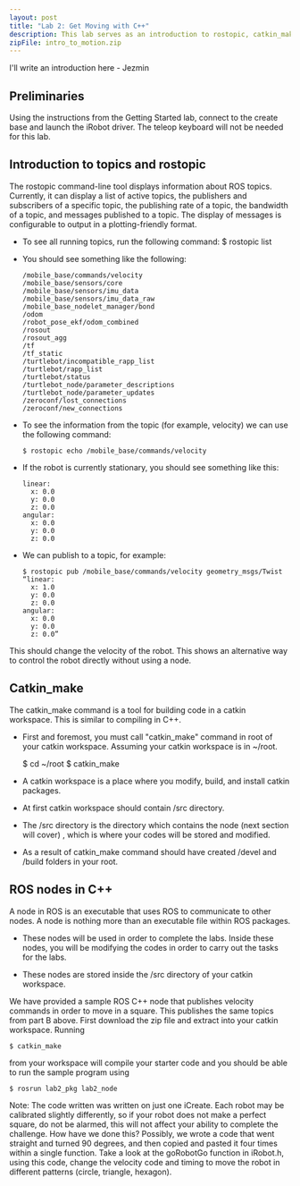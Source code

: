```yaml
---
layout: post
title: "Lab 2: Get Moving with C++"
description: This lab serves as an introduction to rostopic, catkin_make, ROS nodes, and a simple polygon trace motion.
zipFile: intro_to_motion.zip
---
```


I'll write an introduction here - Jezmin

Preliminaries
--------------

Using the instructions from the Getting Started lab, connect to the create base and launch the iRobot driver. The teleop keyboard will not be needed for this lab.

Introduction to topics and rostopic
-----------------

The rostopic command-line tool displays information about ROS topics. Currently, it can display a list of active topics, the publishers and subscribers of a specific topic, the publishing rate of a topic, the bandwidth of a topic, and messages published to a topic. The display of messages is configurable to output in a plotting-friendly format. 

* To see all running topics, run the following command:
    $ rostopic list

* You should see something like the following:


      /mobile_base/commands/velocity
      /mobile_base/sensors/core
      /mobile_base/sensors/imu_data
      /mobile_base/sensors/imu_data_raw
      /mobile_base_nodelet_manager/bond
      /odom
      /robot_pose_ekf/odom_combined
      /rosout
      /rosout_agg
      /tf
      /tf_static
      /turtlebot/incompatible_rapp_list
      /turtlebot/rapp_list
      /turtlebot/status
      /turtlebot_node/parameter_descriptions
      /turtlebot_node/parameter_updates
      /zeroconf/lost_connections
      /zeroconf/new_connections

* To see the information from the topic (for example, velocity) we can use the 
  following command:

      $ rostopic echo /mobile_base/commands/velocity

* If the robot is currently stationary, you should see something like this:

      linear:
        x: 0.0
        y: 0.0
        z: 0.0
      angular:
        x: 0.0
        y: 0.0
        z: 0.0

* We can publish to a topic, for example:

      $ rostopic pub /mobile_base/commands/velocity geometry_msgs/Twist “linear:
        x: 1.0
        y: 0.0
        z: 0.0
      angular:
        x: 0.0
        y: 0.0
        z: 0.0”
        
This should change the velocity of the robot. This shows an alternative way to 
  control the robot directly without using a node.

Catkin_make
-----------------

The catkin_make command is a tool for building code in a catkin workspace. This is
similar to compiling in C++.

  * First and foremost, you must call "catkin_make" command in root of your catkin workspace.
Assuming your catkin workspace is in ~/root.

      $ cd ~/root
      $ catkin_make

  * A catkin workspace is a place where you modify, build, and install catkin packages.

  * At first catkin workspace should contain /src directory.

  * The /src directory is the directory which contains the node (next section will cover)
  , which is where your codes will be stored and modified.

  * As a result of catkin_make command should have created /devel and /build folders in your root.


ROS nodes in C++
-----------------

A node in ROS is an executable that uses ROS to communicate to other nodes. A node
is nothing more than an executable file within ROS packages.

  * These nodes will be used in order to complete the labs. Inside these nodes, you
  will be modifying the codes in order to carry out the tasks for the labs.

  * These nodes are stored inside the /src directory of your catkin workspace.

We have provided a sample ROS C++ node that publishes velocity commands in order
 to move in a square. This publishes the same topics from part B above. First 
 download the zip file and extract into your catkin workspace. Running 

    $ catkin_make 

 from your workspace will compile your starter code and you should be able to run
 the sample program using 

    $ rosrun lab2_pkg lab2_node

 Note: The code written was written on just one iCreate. Each robot may be calibrated slightly
 differently, so if your robot does not make a perfect square, do not be alarmed,
 this will not affect your ability to complete the challenge. How have we done this? 
 Possibly, we wrote a code that went straight and turned 90 degrees, and then copied 
 and pasted it four times within a single function. Take a look at the goRobotGo 
 function in iRobot.h, using this code, change the velocity code and timing to 
 move the robot in different patterns (circle, triangle, hexagon). 
